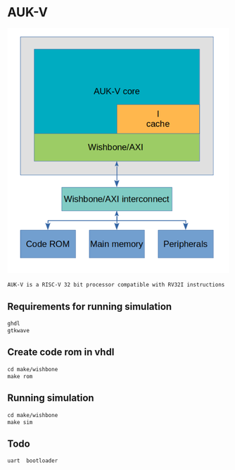 # AUK-V
![Alt text](doc/arch.png?raw=true "Architecture")


    AUK-V is a RISC-V 32 bit processor compatible with RV32I instructions

## Requirements for running simulation

    ghdl
    gtkwave
## Create code rom in vhdl 
    cd make/wishbone
    make rom  
## Running simulation
    cd make/wishbone
    make sim  

## Todo
    
    uart  bootloader
    